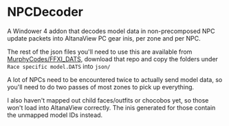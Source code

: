 # NPCDecoder

A Windower 4 addon that decodes model data in non-precomposed NPC update packets into AltanaView PC gear inis, per zone and per NPC.

The rest of the json files you'll need to use this are available from [MurphyCodes/FFXI_DATS](https://github.com/MurphyCodes/FFXI_DATS/tree/main/Race%20specific%20model.DATS), download that repo and copy the folders under `Race specific model.DATS` into `json/`

A lot of NPCs need to be encountered twice to actually send model data, so you'll need to do two passes of most zones to pick up everything.

I also haven't mapped out child faces/outfits or chocobos yet, so those won't load into AltanaView correctly. The inis generated for those contain the unmapped model IDs instead.
